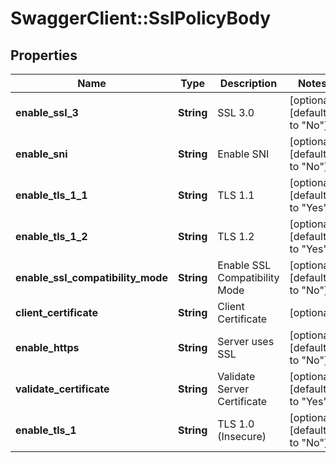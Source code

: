 # SwaggerClient::SslPolicyBody

## Properties
Name | Type | Description | Notes
------------ | ------------- | ------------- | -------------
**enable_ssl_3** | **String** | SSL 3.0 | [optional] [default to &quot;No&quot;]
**enable_sni** | **String** | Enable SNI | [optional] [default to &quot;No&quot;]
**enable_tls_1_1** | **String** | TLS 1.1 | [optional] [default to &quot;Yes&quot;]
**enable_tls_1_2** | **String** | TLS 1.2 | [optional] [default to &quot;Yes&quot;]
**enable_ssl_compatibility_mode** | **String** | Enable SSL Compatibility Mode | [optional] [default to &quot;No&quot;]
**client_certificate** | **String** | Client Certificate | [optional] 
**enable_https** | **String** | Server uses SSL | [optional] [default to &quot;No&quot;]
**validate_certificate** | **String** | Validate Server Certificate | [optional] [default to &quot;Yes&quot;]
**enable_tls_1** | **String** | TLS 1.0 (Insecure) | [optional] [default to &quot;No&quot;]


